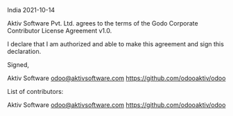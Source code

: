 India 2021-10-14

Aktiv Software Pvt. Ltd. agrees to the terms of the Godo Corporate Contributor License Agreement v1.0.

I declare that I am authorized and able to make this agreement and sign this declaration.

Signed,

Aktiv Software odoo@aktivsoftware.com https://github.com/odooaktiv/odoo

List of contributors:

Aktiv Software odoo@aktivsoftware.com https://github.com/odooaktiv/odoo
